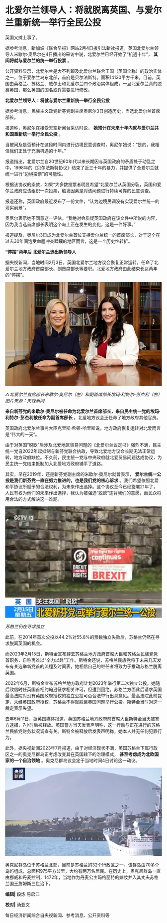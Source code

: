 # 北爱尔兰领导人：将就脱离英国、与爱尔兰重新统一举行全民公投

英国又摊上事了。

据参考消息，新加坡《联合早报》网站2月4日援引法新社报道，英国北爱尔兰领导人米歇尔·奥尼尔在4日播出的采访中说，北爱尔兰已经开始了“机遇十年”，
**其间将就与爱尔兰的统一举行投票** 。

公开资料显示，北爱尔兰是大不列颠及北爱尔兰联合王国（英国全称）的政治实体之一，位于爱尔兰岛东北部，首府是贝尔法斯特。面积14130平方千米。目前，英国由英格兰、苏格兰、威尔士和北爱尔兰四个政治实体组成，一旦北爱尔兰真的脱离英国，那么英国的国名或许需要进行修改。

**北爱尔兰领导人：将就与爱尔兰重新统一举行全民公投**

据参考消息，民族主义政党新芬党副主席奥尼尔3日创造历史，当选北爱尔兰首席部长。

报道称，奥尼尔在接受天空新闻台采访时说， **她预计在未来十年内就与爱尔兰共和国重新统一举行全民公投** 。

当被问及是否预计在这段时间内进行边境民意调查时，奥尼尔她说：“是的，我相信我们正处于充满机遇的十年。”

报道指出，北爱尔兰自20世纪60年代以来长期因与英国政府的矛盾处于动乱之中，1998年的《贝尔法斯特协议》结束了近三十年的暴力，并提供了全爱尔兰就统一进行“边境投票”的可能性。

根据该协议的条款，如果“大多数投票者明显希望”北爱尔兰从英国分裂，英国和爱尔兰政府应该组织一次投票，触发因素是对该问题进行持续可靠的民意调查。

报道还称，英国政府最近发布了一份文件，“认为边境民调没有实现爱尔兰统一的现实前景”。

奥尼尔表示她不同意这一评估。“我绝对会质疑英国政府在该文件中所说的内容，因为我当选首席部长表明这个岛上正在发生的变化，这是一件好事。”

报道提及，奥尼尔3日成为北爱尔兰首位支持爱尔兰统一的首席部长，对于这个在过去30年间饱受血腥冲突蹂躏的地区而言，这是一个历史性转折。

**“停摆”两年后 北爱尔兰选出新领导人**

据央视新闻，当地时间2月3日，英国北爱尔兰地方议会恢复正常运转，任命了北爱尔兰地方政府首席部长、副首席部长等要职。北爱地方政府由此结束长达两年的“停摆”。

![a921507c98656509597cbe0d16ee60c7.jpg](https://raw.githubusercontent.com/qqhsx/qqnews_image/main/2024/02/06/北爱尔兰领导人：将就脱离英国、与爱尔兰重新统一举行全民公投/a921507c98656509597cbe0d16ee60c7.jpg)

_△北爱尔兰首席部长米歇尔·奥尼尔（左）和副首席部长埃玛·利特尔-彭杰利（右）图片来源：央视新闻_

**来自新芬党的米歇尔·奥尼尔被任命为北爱尔兰首席部长，来自民主统一党的埃玛·利特尔-彭杰利被任命为副首席部长** 。北爱地方议会还任命了地方政府其他官员。

英国政府北爱尔兰事务大臣克里斯·希顿-哈里斯说，地方政府恢复运转对北爱而言是“伟大的一天”。

由于对英国“脱欧”后涉及北爱地区贸易问题的《北爱尔兰议定书》强烈不满，民主统一党自2022年起抵制与新芬党联合执政，导致北爱地方议会长期无法正常运转，地方政府缺位。不久前，民主统一党与中央政府就北爱贸易问题达成协议，为民主统一党结束抵制加入北爱地方政府铺平了道路。

其实，早在2019年，还是新芬党副主席的米歇尔·奥尼尔就曾表示， **爱尔兰统一公投是我们新芬党一直在努力推进的，也是我们党的核心诉求**
。我们希望依照北爱和平协议所赋予的合法权利，为未来作出选择。这个协议至今已经签署21年了，人民有权为他们的未来作出选择，我认为被强迫“脱欧”违背我们的意愿，而民众将用合法的方式解决这一难题。

![70f59b0444cf07c408f463dfd959268b.jpg](https://raw.githubusercontent.com/qqhsx/qqnews_image/main/2024/02/06/北爱尔兰领导人：将就脱离英国、与爱尔兰重新统一举行全民公投/70f59b0444cf07c408f463dfd959268b.jpg)

 _苏格兰仍在寻求独立_

此前，在2014年首次公投以44.2%对55.8%的票数独立失败后，苏格兰仍然在寻求脱离英国的机会。

而2023年2月15日，斯特金宣布辞去苏格兰地方政府首席大臣和苏格兰民族党党首职务，自称再难以“全力以赴”工作。斯特金还说，苏格兰民族党将于未来几天发布有关选举新党首的流程及时间表，她相信自己的继任者将致力于推动苏格兰脱离英国。

2022年6月，斯特金宣布苏格兰地方政府计划2023年举行第二次独立公投。她随后致信时任英国首相约翰逊征求相关许可，但遭到回绝。苏格兰方面此后请求英国最高法院对没有英国政府授权的独立公投可否合法举行出具意见。最高法院此前裁定，未经英国政府授权，苏格兰不得就脱离英国问题举行公投。斯特金当时对这一裁定表示失望。

去年6月11日，据英国媒体报道，英国苏格兰地方政府前首席大臣斯特金当天被警方逮捕，7小时后被释放。英国警方当天发表声明称，这一行动与正在进行的苏格兰民族党财务状况调查有关。斯特金被释放后发表声明称，她本人并无任何犯罪行为。

此外，据央视新闻2023年7月报道，由于对经济现状不满，英国苏格兰下属行政区之一的奥克尼群岛正考虑改变其在英国辖下的治理模式，
**甚至考虑成为北欧国家的一个自治领地** 。奥克尼群岛议会定于当地时间4日讨论这一动议。

![080b4d8b6615d0c4dd456c21f9219eb5.jpg](https://raw.githubusercontent.com/qqhsx/qqnews_image/main/2024/02/06/北爱尔兰领导人：将就脱离英国、与爱尔兰重新统一举行全民公投/080b4d8b6615d0c4dd456c21f9219eb5.jpg)

奥克尼群岛位于苏格兰北部，目前是苏格兰的32个行政区之一。该群岛由70多个岛屿组成，总面积975平方公里，大约有两万名居民。在历史上，奥克尼群岛一直由挪威和丹麦控制，1472年，当地作为丹麦公主玛格丽特的嫁妆并入其丈夫苏格兰国王詹姆斯三世治下。

**编辑|** 段炼 易启江

**校对|** 汤亚文

每日经济新闻综合自央视新闻、参考消息、公开资料等

